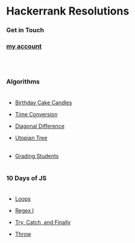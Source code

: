 # Hackerrank Resolutions

### Get in Touch

### [my account](https://www.hackerrank.com/eltoncampos36) <br/>

<br/>
<br/>

### Algorithms<br/><br/>

- [Birthday Cake Candles](https://www.hackerrank.com/challenges/birthday-cake-candles/problem) <br/>

- [Time Conversion](https://www.hackerrank.com/challenges/time-conversion/problem?h_r=next-challenge&h_v=zen) <br/>

- [Diagonal Difference](https://www.hackerrank.com/challenges/diagonal-difference/problem) <br/>

- [Utopian Tree](https://www.hackerrank.com/challenges/utopian-tree/problem?h_r=next-challenge&h_v=zen) <br/><br/>

- [Grading Students](https://www.hackerrank.com/challenges/grading/problem) <br/><br/>

### 10 Days of JS<br/><br/>

- [Loops](https://www.hackerrank.com/challenges/js10-loops/problem?h_r=next-challenge&h_v=zen&h_r=next-challenge&h_v=zen) <br/>

- [Regex I](https://www.hackerrank.com/challenges/js10-regexp-1/problem?h_r=next-challenge&h_v=zen&h_r=next-challenge&h_v=zen&h_r=next-challenge&h_v=zen) <br/>

- [Try, Catch, and Finally](https://www.hackerrank.com/challenges/js10-try-catch-and-finally/problem?h_r=next-challenge&h_v=zen&h_r=next-challenge&h_v=zen&h_r=next-challenge&h_v=zen&h_r=next-challenge&h_v=zen) <br/>

- [Throw](https://www.hackerrank.com/challenges/js10-throw/problem?h_r=next-challenge&h_v=zen&h_r=next-challenge&h_v=zen&h_r=next-challenge&h_v=zen&h_r=next-challenge&h_v=zen&h_r=next-challenge&h_v=zen) <br/>
